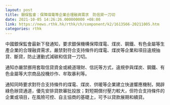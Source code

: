 ```yaml
---
layout: post
title: 銀保監會：保障煤電等企業合理融資需求　防信貸一刀切
date: 2021-10-05 14:26:26.000000000 +08:00
link: https://news.rthk.hk/rthk/ch/component/k2/1613566-20211005.htm
categories: rthk
---
```


中國銀保監會最新下發通知，要求銀保機構保障煤電、煤炭、鋼鐵、有色金屬等生產企業的合理融資需求，嚴禁對符合支持條件的煤電、煤炭等企業和項目違規抽貸、斷貸，防止運動式減碳和信貸一刀切。

通知亦嚴禁挪用套取信貸資金或繞道理財、信託等方式，違規參與煤炭、鋼鐵、有色金屬等大宗商品投機炒作、牟取暴利等。

通知同時要求對符合支持條件的煤電、煤炭、供暖等企業建立快速響應機制，開辟綠色辦貸通道，優先安排貸款審批投放；對短期償付壓力較大，但符合支持條件的企業或項目，在風險可控、自主協商的基礎上，可予以貸款展期和續貸。
